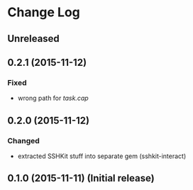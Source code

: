 # Change Log

## Unreleased

## 0.2.1 (2015-11-12)
### Fixed
- wrong path for _task.cap_

## 0.2.0 (2015-11-12)
### Changed
- extracted SSHKit stuff into separate gem (sshkit-interact)

## 0.1.0 (2015-11-11) (Initial release)
